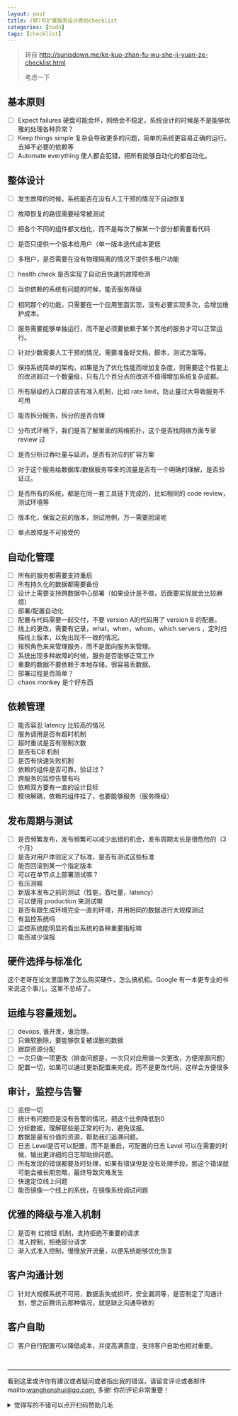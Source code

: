 ```yaml
---
layout: post
title: (转)可扩展服务设计原则checklist
categories: [todo]
tags: [checklist]
---
```




> 转自 http://sunisdown.me/ke-kuo-zhan-fu-wu-she-ji-yuan-ze-checklist.html
>
> 考虑一下

## 基本原则

- [ ] Expect failures 硬盘可能会坏，网络会不稳定，系统设计的时候是不是能够优雅的处理各种异常？
- [ ] Keep things simple 复杂会导致更多的问题，简单的系统更容易正确的运行。去掉不必要的依赖等
- [ ] Automate everything 使人都会犯错，把所有能够自动化的都自动化。

## 整体设计

- [ ] 发生故障的时候，系统能否在没有人工干预的情况下自动恢复

- [ ] 故障恢复的路径需要经常被测试
- [ ] 把各个不同的组件都文档化，而不是每次了解某一个部分都需要看代码
- [ ] 是否只提供一个版本给用户（单一版本迭代成本更低
- [ ] 多租户，是否需要在没有物理隔离的情况下提供多租户功能
- [ ] health check 是否实现了自动且快速的故障检测
- [ ] 当你依赖的系统有问题的时候，能否服务降级
- [ ] 相同那个的功能，只需要在一个应用里面实现，没有必要实现多次，会增加维护成本。
- [ ] 服务需要能够单独运行，而不是必须要依赖于某个其他的服务才可以正常运行。
- [ ] 针对少数需要人工干预的情况，需要准备好文档，脚本，测试方案等。
- [ ] 保持系统简单的架构，如果是为了优化性能而增加复杂度，则需要这个性能上的改进超过一个数量级，只有几个百分点的改进不值得增加系统复杂成都。
- [ ] 所有层级的入口都应该有准入机制，比如 rate limit，防止量过大导致服务不可用
- [ ] 能否拆分服务，拆分的是否合理
- [ ] 分布式环境下，我们是否了解里面的网络拓扑，这个是否找网络方面专家 review 过
- [ ] 是否分析过吞吐量与延迟，是否有对应的扩容方案
- [ ] 对于这个服务给数据库/数据服务带来的流量是否有一个明确的理解，是否验证过。
- [ ] 是否所有的系统，都是在同一套工具链下完成的，比如相同的 code review，测试环境等
- [ ] 版本化，保留之前的版本，测试用例，万一需要回滚呢
- [ ] 单点故障是不可接受的

## 自动化管理

- [ ] 所有的服务都需要支持重启
- [ ] 所有持久化的数据都需要备份
- [ ] 设计上需要支持跨数据中心部署（如果设计是不做，后面要实现就会比较麻烦）
- [ ] 部署/配置自动化
- [ ] 配置与代码需要一起交付，不要 version A的代码用了 version B 的配置。
- [ ] 线上的更改，需要有记录，what，when，whom，which servers ，定时扫描线上版本，以免出现不一致的情况。
- [ ] 按照角色来来管理服务，而不是面向服务来管理。
- [ ] 系统出现多种故障的时候，服务是否能够正常工作
- [ ] 重要的数据不要依赖于本地存储，很容易丢数据。
- [ ] 部署过程是否简单？
- [ ] chaos monkey 是个好东西

## 依赖管理

- [ ] 能否容忍 latency 比较高的情况
- [ ] 服务调用是否有超时机制
- [ ] 超时重试是否有限制次数
- [ ] 是否有CB 机制
- [ ] 是否有快速失败机制
- [ ] 依赖的组件是否可靠，验证过？
- [ ] 跨服务的监控告警有吗
- [ ] 依赖双方要有一直的设计目标
- [ ] 模块解耦，依赖的组件挂了，也要能够服务（服务降级）

## 发布周期与测试

- [ ] 是否频繁发布，发布频繁可以减少出错的机会，发布周期太长是很危险的（3个月）
- [ ] 是否对用户体验定义了标准，是否有测试这些标准
- [ ] 能否回滚到某一个指定版本
- [ ] 可以在单节点上部署测试嘛？
- [ ] 有压测嘛
- [ ] 新版本发布之前的测试（性能，吞吐量，latency）
- [ ] 可以使用 production 来测试嘛
- [ ] 是否有跟生成环境完全一直的环境，并用相同的数据进行大规模测试
- [ ] 有监控系统吗
- [ ] 监控系统能明显的看出系统的各种重要指标嘛
- [ ] 能否减少误报

## 硬件选择与标准化

这个老哥在论文里面教了怎么购买硬件，怎么搞机柜。Google 有一本更专业的书来说这个事儿，这里不总结了。

## 运维与容量规划。

- [ ] devops, 谁开发，谁治理。
- [ ] 只做软删除，要能够恢复被误删的数据
- [ ] 跟踪资源分配
- [ ] 一次只做一项更改（排查问题是，一次只对应用做一次更改，方便溯源问题）
- [ ] 配置一切，如果可以通过更新配置来完成，而不是更改代码，这样会方便很多

## 审计，监控与告警

- [ ] 监控一切
- [ ] 统计有问题但是没有告警的情况，把这个比例降低到0
- [ ] 分析数据，理解那些是正常的行为，避免误报。
- [ ] 数据是最有价值的资源，帮助我们追溯问题。
- [ ] 日志 Level是否可以配置，而不是重启，可配置的日志 Level 可以在需要的时候，输出更详细的日志帮助排问题。
- [ ] 所有发现的错误都要及时处理，如果有错误但是没有处理手段，那这个错误就可能会被长期忽略，最终导致灾难发生
- [ ] 快速定位线上问题
- [ ] 能否镜像一个线上的系统，在镜像系统调试问题

## 优雅的降级与准入机制

- [ ] 是否有 红按钮 机制，支持拒绝不重要的请求
- [ ] 准入控制，拒绝部分请求
- [ ] 渐入式准入控制，慢慢放开流量，以便系统能够优化恢复

## 客户沟通计划

- [ ] 针对大规模系统不可用，数据丢失或损坏，安全漏洞等，是否制定了沟通计划，想之前腾讯云那种情况，就是缺乏沟通导致的

## 客户自助

- [ ] 客户自行配置可以降低成本，并提高满意度，支持客户自助也相对重要。

​                

---

看到这里或许你有建议或者疑问或者指出我的错误，请留言评论或者邮件mailto:wanghenshui@qq.com, 多谢!  你的评论非常重要！

<details>
<summary>觉得写的不错可以点开扫码赞助几毛</summary>
<img src="https://wanghenshui.github.io/assets/wepay.png" alt="微信转账">
</details>